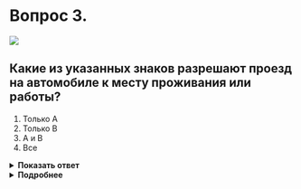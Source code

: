 # Вопрос 3.

![](https://s.drom.ru/i24227/pdd/tickets/2016/1542608330.jpg)

## Какие из указанных знаков разрешают проезд на автомобиле к месту проживания или работы?

1. Только А
2. Только В
3. А и В
4. Все

<details>
<summary><b>Показать ответ</b></summary>
Правильный ответ: 3
</details>
<details>
<summary><b>Подробнее</b></summary>
Разрешают проезд на автомобиле к месту проживания или работы знаки: «А» - 3.2 «Движение запрещено», «В» - 3.3 «Движение механических транспортных средств запрещено». Из запрещающих знаков 6 знаков предоставляют такую «льготу». В их число не входит знак «Б» - 3.1 «Въезд запрещён», который запрещает въезд под знак всех ТС, кроме маршрутных транспортных средств и ТС, в случае применения знака 3.1 с табличками 8.4.1 - 8.4.8;  8.5.1, 8.5.2, 8.5.3, 8.5.4, 8.5.5 - 8.5.7 и 8.4.9 - 8.4.16.
(«Дорожные знаки»)
</details>